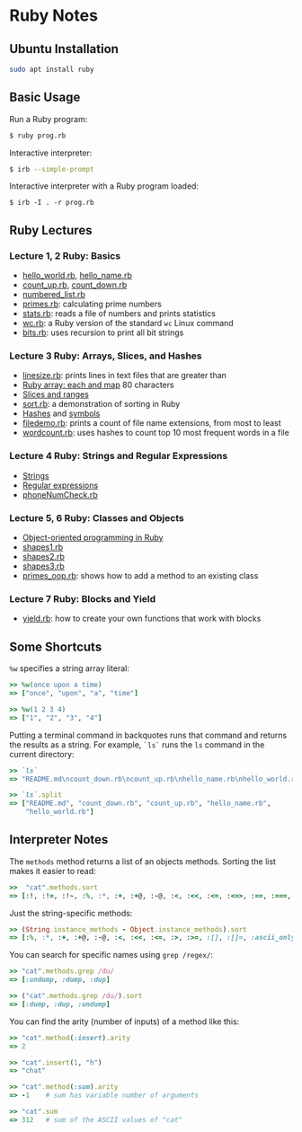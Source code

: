 # Ruby Notes

## Ubuntu Installation

```bash
sudo apt install ruby
```

## Basic Usage

Run a Ruby program:

```bash
$ ruby prog.rb
```

Interactive interpreter:

```bash
$ irb --simple-prompt
```

Interactive interpreter with a Ruby program loaded:

```
$ irb -I . -r prog.rb
```

## Ruby Lectures

### Lecture 1, 2 Ruby: Basics

- [hello_world.rb](hello_world.rb), [hello_name.rb](hello_name.rb)
- [count_up.rb](count_up.rb), [count_down.rb](count_down.rb)
- [numbered_list.rb](numbered_list.rb)
- [primes.rb](primes.rb): calculating prime numbers
- [stats.rb](stats.rb): reads a file of numbers and prints statistics
- [wc.rb](wc.rb): a Ruby version of the standard `wc` Linux command
- [bits.rb](bits.rb): uses recursion to print all bit strings

### Lecture 3 Ruby: Arrays, Slices, and Hashes

- [linesize.rb](linesize.rb): prints lines in text files that are greater than
- [Ruby array: each and map](each_and_map.md)
  80 characters
- [Slices and ranges](slices_and_ranges.md)
- [sort.rb](sort.rb): a demonstration of sorting in Ruby
- [Hashes](hashes.md) and [symbols](symbols.md)
- [filedemo.rb](filedemo.rb): prints a count of file name extensions, from
  most to least
- [wordcount.rb](wordcount.rb): uses hashes to count top 10 most frequent
  words in a file

### Lecture 4 Ruby: Strings and Regular Expressions

- [Strings](strings.md)
- [Regular expressions](regex.md)
- [phoneNumCheck.rb](phoneNumCheck.rb)

### Lecture 5, 6 Ruby: Classes and Objects

- [Object-oriented programming in Ruby](objects.md) 
- [shapes1.rb](shapes1.rb)
- [shapes2.rb](shapes2.rb)
- [shapes3.rb](shapes3.rb)
- [primes_oop.rb](primes_oop.rb): shows how to add a method to an existing
  class

### Lecture 7 Ruby: Blocks and Yield

- [yield.rb](yield.rb): how to create your own functions that work with blocks


## Some Shortcuts

`%w` specifies a string array literal:

```ruby
>> %w(once upon a time)
=> ["once", "upon", "a", "time"]

>> %w(1 2 3 4)
=> ["1", "2", "3", "4"]
```

Putting a terminal command in backquotes runs that command and returns the
results as a string. For example, `` `ls` `` runs the `ls` command in the
current directory:

```ruby
>> `ls`
=> "README.md\ncount_down.rb\ncount_up.rb\nhello_name.rb\nhello_world.rb\n"

>> `ls`.split
=> ["README.md", "count_down.rb", "count_up.rb", "hello_name.rb", 
	"hello_world.rb"]
```

## Interpreter Notes

The `methods` method returns a list of an objects methods. Sorting the list
makes it easier to read:

```ruby
>>  "cat".methods.sort
=> [:!, :!=, :!~, :%, :*, :+, :+@, :-@, :<, :<<, :<=, :<=>, :==, :===, :=~, :>, :>=, :[], :[]=, :__id__, :__send__, :ascii_only?, :b, :between?, :bytes, :bytesize, :byteslice, :capitalize, :capitalize!, :casecmp, :casecmp?, :center, :chars, :chomp, :chomp!, :chop, :chop!, :chr, :clamp, :class, :clear, :clone, :codepoints, :concat, :count, :crypt, :define_singleton_method, :delete, :delete!, :delete_prefix, :delete_prefix!, :delete_suffix, :delete_suffix!, :display, :downcase, :downcase!, :dump, :dup, :each_byte, :each_char, :each_codepoint, :each_grapheme_cluster, :each_line, :empty?, :encode, :encode!, :encoding, :end_with?, :enum_for, :eql?, :equal?, :extend, :force_encoding, :freeze, :frozen?, :getbyte, :grapheme_clusters, :gsub, :gsub!, :hash, :hex, :include?, :index, :insert, :inspect, :instance_eval, :instance_exec, :instance_of?, :instance_variable_defined?, :instance_variable_get, :instance_variable_set, :instance_variables, :intern, :is_a?, :itself, :kind_of?, :length, :lines, :ljust, :lstrip, :lstrip!, :match, :match?, :method, :methods, :next, :next!, :nil?, :object_id, :oct, :ord, :partition, :prepend, :private_methods, :protected_methods, :public_method, :public_methods, :public_send, :remove_instance_variable, :replace, :respond_to?, :reverse, :reverse!, :rindex, :rjust, :rpartition, :rstrip, :rstrip!, :scan, :scrub, :scrub!, :send, :setbyte, :singleton_class, :singleton_method, :singleton_methods, :size, :slice, :slice!, :split, :squeeze, :squeeze!, :start_with?, :strip, :strip!, :sub, :sub!, :succ, :succ!, :sum, :swapcase, :swapcase!, :taint, :tainted?, :tap, :then, :to_c, :to_enum, :to_f, :to_i, :to_r, :to_s, :to_str, :to_sym, :tr, :tr!, :tr_s, :tr_s!, :trust, :undump, :unicode_normalize, :unicode_normalize!, :unicode_normalized?, :unpack, :unpack1, :untaint, :untrust, :untrusted?, :upcase, :upcase!, :upto, :valid_encoding?, :yield_self]
```

Just the string-specific methods:

```ruby
>> (String.instance_methods - Object.instance_methods).sort
=> [:%, :*, :+, :+@, :-@, :<, :<<, :<=, :>, :>=, :[], :[]=, :ascii_only?, :b, :between?, :bytes, :bytesize, :byteslice, :capitalize, :capitalize!, :casecmp, :casecmp?, :center, :chars, :chomp, :chomp!, :chop, :chop!, :chr, :clamp, :clear, :codepoints, :concat, :count, :crypt, :delete, :delete!, :delete_prefix, :delete_prefix!, :delete_suffix, :delete_suffix!, :downcase, :downcase!, :dump, :each_byte, :each_char, :each_codepoint, :each_grapheme_cluster, :each_line, :empty?, :encode, :encode!, :encoding, :end_with?, :force_encoding, :getbyte, :grapheme_clusters, :gsub, :gsub!, :hex, :include?, :index, :insert, :intern, :length, :lines, :ljust, :lstrip, :lstrip!, :match, :match?, :next, :next!, :oct, :ord, :partition, :prepend, :replace, :reverse, :reverse!, :rindex, :rjust, :rpartition, :rstrip, :rstrip!, :scan, :scrub, :scrub!, :setbyte, :size, :slice, :slice!, :split, :squeeze, :squeeze!, :start_with?, :strip, :strip!, :sub, :sub!, :succ, :succ!, :sum, :swapcase, :swapcase!, :to_c, :to_f, :to_i, :to_r, :to_str, :to_sym, :tr, :tr!, :tr_s, :tr_s!, :undump, :unicode_normalize, :unicode_normalize!, :unicode_normalized?, :unpack, :unpack1, :upcase, :upcase!, :upto, :valid_encoding?]
```

You can search for specific names using `grep /regex/`:

```ruby
>> "cat".methods.grep /du/
=> [:undump, :dump, :dup]

>> ("cat".methods.grep /du/).sort
=> [:dump, :dup, :undump]
```

You can find the arity (number of inputs) of a method like this:

```ruby
>> "cat".method(:insert).arity
=> 2

>> "cat".insert(1, "h")
=> "chat"

>> "cat".method(:sum).arity
=> -1    # sum has variable number of arguments

>> "cat".sum
=> 312   # sum of the ASCII values of "cat"
```
